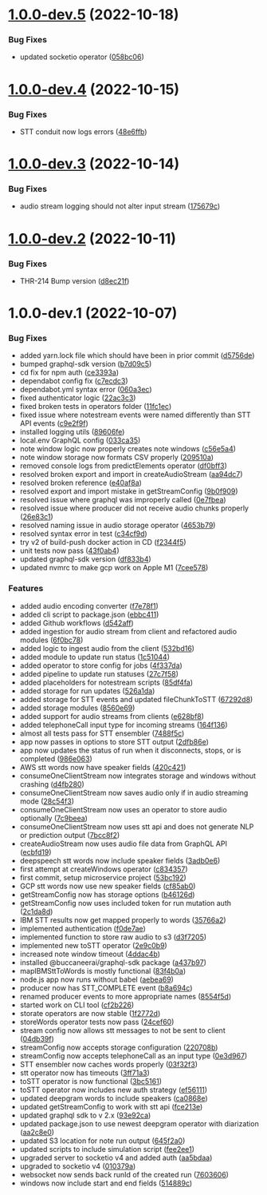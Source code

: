 # [1.0.0-dev.5](https://github.com/buccaneerai/notestream-api/compare/v1.0.0-dev.4...v1.0.0-dev.5) (2022-10-18)


### Bug Fixes

* updated socketio operator ([058bc06](https://github.com/buccaneerai/notestream-api/commit/058bc06f9913bf16611d8042d1dfefa55796cc52))

# [1.0.0-dev.4](https://github.com/buccaneerai/notestream-api/compare/v1.0.0-dev.3...v1.0.0-dev.4) (2022-10-15)


### Bug Fixes

* STT conduit now logs errors ([48e6ffb](https://github.com/buccaneerai/notestream-api/commit/48e6ffbf63ce6337a4ef4caad995e54fa71f5f0e))

# [1.0.0-dev.3](https://github.com/buccaneerai/notestream-api/compare/v1.0.0-dev.2...v1.0.0-dev.3) (2022-10-14)


### Bug Fixes

* audio stream logging should not alter input stream ([175679c](https://github.com/buccaneerai/notestream-api/commit/175679c59782685452522c6b3a05f8939521ab55))

# [1.0.0-dev.2](https://github.com/buccaneerai/notestream-api/compare/v1.0.0-dev.1...v1.0.0-dev.2) (2022-10-11)


### Bug Fixes

* THR-214 Bump version ([d8ec21f](https://github.com/buccaneerai/notestream-api/commit/d8ec21f7b092a5e5ea69685a9a0d74222fb525f4))

# 1.0.0-dev.1 (2022-10-07)


### Bug Fixes

* added yarn.lock file which should have been in prior commit ([d5756de](https://github.com/buccaneerai/notestream-api/commit/d5756ded8e6a77927b4f838675bd9b9dbc918118))
* bumped graphql-sdk version ([b7d09c5](https://github.com/buccaneerai/notestream-api/commit/b7d09c5bc6049ad194c34ca7a3334191e24075a9))
* cd fix for npm auth ([ce3393a](https://github.com/buccaneerai/notestream-api/commit/ce3393aa3d7ea18a989e386face8132874251a06))
* dependabot config fix ([c7ecdc3](https://github.com/buccaneerai/notestream-api/commit/c7ecdc3293e0aac40fae662ba8edcb981f3adda7))
* dependabot.yml syntax error ([060a3ec](https://github.com/buccaneerai/notestream-api/commit/060a3ec138160b59350d437b313afec9bc58f94f))
* fixed authenticator logic ([22ac3c3](https://github.com/buccaneerai/notestream-api/commit/22ac3c3e2cf049e1403cad2976e1ecc223d5828e))
* fixed broken tests in operators folder ([11fc1ec](https://github.com/buccaneerai/notestream-api/commit/11fc1ec41df5ece44b28c0582b6bdb02032902f4))
* fixed issue where notestream events were named differently than STT API events ([c9e2f9f](https://github.com/buccaneerai/notestream-api/commit/c9e2f9f8314eb1471969b7ab0db9e1fdec98a940))
* installed logging utils ([89606fe](https://github.com/buccaneerai/notestream-api/commit/89606fedafedcd830ea21f824847ab06f6b6e662))
* local.env GraphQL config ([033ca35](https://github.com/buccaneerai/notestream-api/commit/033ca35f11c87d812efbebfaf321f43e0cbbe7a0))
* note window logic now properly creates note windows ([c56e5a4](https://github.com/buccaneerai/notestream-api/commit/c56e5a4ef3f9538a6609416440e2278b7d07103d))
* note window storage now formats CSV properly ([209510a](https://github.com/buccaneerai/notestream-api/commit/209510ae28519e26f1bf95d4813e05a1c9bb00aa))
* removed console logs from predictElements operator ([df0bff3](https://github.com/buccaneerai/notestream-api/commit/df0bff303de7ad142be27d196a9ee8a71f096780))
* resolved broken export and import in createAudioStream ([aa94dc7](https://github.com/buccaneerai/notestream-api/commit/aa94dc7bee25482005b563ef69b8953290bfda2c))
* resolved broken reference ([e40af8a](https://github.com/buccaneerai/notestream-api/commit/e40af8a28ec926894787dbd54de552b390d99dd6))
* resolved export and import mistake in getStreamConfig ([9b0f909](https://github.com/buccaneerai/notestream-api/commit/9b0f909a9a6e990db6e3118458010e6e93deb2c8))
* resolved issue where graphql was improperly called ([0e7fbea](https://github.com/buccaneerai/notestream-api/commit/0e7fbeaa98b67333db6ed3eb4d2091c2be104dfe))
* resolved issue where producer did not receive audio chunks properly ([26e83c1](https://github.com/buccaneerai/notestream-api/commit/26e83c1919366d9ae9befa9e5575420b97945a82))
* resolved naming issue in audio storage operator ([4653b79](https://github.com/buccaneerai/notestream-api/commit/4653b79bbd0aa37f41f0bdf805d93127003e27da))
* resolved syntax error in test ([c34cf9d](https://github.com/buccaneerai/notestream-api/commit/c34cf9de8828f9fb50b3ad49b0ca4f9b4ec1e461))
* try v2 of build-push docker action in CD ([f2344f5](https://github.com/buccaneerai/notestream-api/commit/f2344f54dfd12a1d1518f0b52e81bcce4157cfdf))
* unit tests now pass ([43f0ab4](https://github.com/buccaneerai/notestream-api/commit/43f0ab44b94e8b535112e1d8ccf83ae96d9c2e1d))
* updated graphql-sdk version ([df833b4](https://github.com/buccaneerai/notestream-api/commit/df833b4be72e613a150424a68447cdf84c8177a9))
* updated nvmrc to make gcp work on Apple M1 ([7cee578](https://github.com/buccaneerai/notestream-api/commit/7cee578bbafa604dc92bba6e07ed2de103a17fa2))


### Features

* added audio encoding converter ([f7e78f1](https://github.com/buccaneerai/notestream-api/commit/f7e78f1eb430d9ef7d6e8988f039b688f2ef77e8))
* added cli script to package.json ([ebbc411](https://github.com/buccaneerai/notestream-api/commit/ebbc411bd14c01a5c7fdbe32822d15f258dbbcff))
* added Github workflows ([d542aff](https://github.com/buccaneerai/notestream-api/commit/d542aff5c08e5e3bb2dc2ddce9d1111cfd15345c))
* added ingestion for audio stream from client and refactored audio modules ([6f0bc78](https://github.com/buccaneerai/notestream-api/commit/6f0bc7876e044a6cb19ca0e2dd6c978cdc6ed0c3))
* added logic to ingest audio from the client ([532bd16](https://github.com/buccaneerai/notestream-api/commit/532bd163d91b6dc9756ce839fa843c8420e044f0))
* added module to update run status ([1c51044](https://github.com/buccaneerai/notestream-api/commit/1c51044b35024661e1f0180411f1b7b9b1d9c68a))
* added operator to store config for jobs ([4f337da](https://github.com/buccaneerai/notestream-api/commit/4f337da5a7ef2e384c6d93bc529cacac2f922dd1))
* added pipeline to update run statuses ([27c7f58](https://github.com/buccaneerai/notestream-api/commit/27c7f58cbcd16d6e3703c35d8417c9be4610ca5e))
* added placeholders for notestream scripts ([85df4fa](https://github.com/buccaneerai/notestream-api/commit/85df4fa9321cbe8adfe52ee92be575ec51606fe9))
* added storage for run updates ([526a1da](https://github.com/buccaneerai/notestream-api/commit/526a1dac43675efc7ccddc60191ddf9e30d4223c))
* added storage for STT events and updated fileChunkToSTT ([67292d8](https://github.com/buccaneerai/notestream-api/commit/67292d8ee96f0249c79fe09bb77e74be251c32c4))
* added storage modules ([8560e69](https://github.com/buccaneerai/notestream-api/commit/8560e694b6d0705025e4195fde44d4b08ededae5))
* added support for audio streams from clients ([e628bf8](https://github.com/buccaneerai/notestream-api/commit/e628bf8c0f6991a330f42ef6a1e7d046099e2e51))
* added telephoneCall input type for incoming streams ([164f136](https://github.com/buccaneerai/notestream-api/commit/164f136ac4833a7751cdbf87b3e09bddf96e9552))
* almost all tests pass for STT ensembler ([7488f5c](https://github.com/buccaneerai/notestream-api/commit/7488f5ccc1511150123c92d4f35e56452705c694))
* app now passes in options to store STT output ([2dfb86e](https://github.com/buccaneerai/notestream-api/commit/2dfb86eeabe40a52b0f3c1d08e096af0fcf4c655))
* app now updates the status of run when it disconnects, stops, or is completed ([986e063](https://github.com/buccaneerai/notestream-api/commit/986e063015d4dd7b21c89fb1e1bd916228a72988))
* AWS stt words now have speaker fields ([420c421](https://github.com/buccaneerai/notestream-api/commit/420c421f6da91b0b52d8749973ca94ce53b46779))
* consumeOneClientStream now integrates storage and windows without crashing ([d4fb280](https://github.com/buccaneerai/notestream-api/commit/d4fb2809ab9436d6c379116da34ba6816e06456a))
* consumeOneClientStream now saves audio only if in audio streaming mode ([28c54f3](https://github.com/buccaneerai/notestream-api/commit/28c54f31d284968d95fdbfce09a2ebbcd6f503e9))
* consumeOneClientStream now uses an operator to store audio optionally ([7c9beea](https://github.com/buccaneerai/notestream-api/commit/7c9beeab631c7b789eee0204d933159e70a08f8d))
* consumeOneClientStream now uses stt api and does not generate NLP or prediction output ([7bcc8f2](https://github.com/buccaneerai/notestream-api/commit/7bcc8f2fa926f5bca8f02a7dd1484446c06813fe))
* createAudioStream now uses audio file data from GraphQL API ([ecbfd19](https://github.com/buccaneerai/notestream-api/commit/ecbfd195a8c0303c87e31a4345c65da31ec78377))
* deepspeech stt words now include speaker fields ([3adb0e6](https://github.com/buccaneerai/notestream-api/commit/3adb0e660c493a29bfaff46358a0682105d36b73))
* first attempt at createWindows operator ([c834357](https://github.com/buccaneerai/notestream-api/commit/c834357d62b08c77f1494ec29adb9c32dfdcee86))
* first commit, setup microservice project ([53bc192](https://github.com/buccaneerai/notestream-api/commit/53bc192d1dabecda9ad817df983461d28643b051))
* GCP stt words now use new speaker fields ([cf85ab0](https://github.com/buccaneerai/notestream-api/commit/cf85ab0d12f44210c533ad67077ddc536db2b0c7))
* getStreamConfig now has storage options ([b46126d](https://github.com/buccaneerai/notestream-api/commit/b46126dc215472c296fd0107060b7a76a249c35f))
* getStreamConfig now uses included token for run mutation auth ([2c1da8d](https://github.com/buccaneerai/notestream-api/commit/2c1da8d5e0602d09cd13d3a1953d2cf459d00d11))
* IBM STT results now get mapped properly to words ([35766a2](https://github.com/buccaneerai/notestream-api/commit/35766a29bfde25c5a4708c324144d011c6dec174))
* implemented authentication ([f0de7ae](https://github.com/buccaneerai/notestream-api/commit/f0de7ae88693d55366932d0dc3b7e34897f05642))
* implemented function to store raw audio to s3 ([d3f7205](https://github.com/buccaneerai/notestream-api/commit/d3f72056260ae4551e35279038efe7705d2481bd))
* implemented new toSTT operator ([2e9c0b9](https://github.com/buccaneerai/notestream-api/commit/2e9c0b901a359ed5e8d45252ccdbe5db9bd73991))
* increased note window timeout ([4ddac4b](https://github.com/buccaneerai/notestream-api/commit/4ddac4bb46f5c22675ed9971a1c2e8edf679d74b))
* installed @buccaneerai/graphql-sdk package ([a437b97](https://github.com/buccaneerai/notestream-api/commit/a437b97546e30b44f7f886c26f51999fe7cec1de))
* mapIBMSttToWords is mostly functional ([83f4b0a](https://github.com/buccaneerai/notestream-api/commit/83f4b0a439ea7fd46cb2022b9691b48eed05c2e7))
* node.js app now runs without babel ([aebea69](https://github.com/buccaneerai/notestream-api/commit/aebea69f4178a13858b849ee7e424230a2475d24))
* producer now has STT_COMPLETE event ([b8a694c](https://github.com/buccaneerai/notestream-api/commit/b8a694c1bad720944c643ee6898b646f011bd912))
* renamed producer events to more appropriate names ([8554f5d](https://github.com/buccaneerai/notestream-api/commit/8554f5d69bfc236c392766b93b0a8811a857a568))
* started work on CLI tool ([cf2b226](https://github.com/buccaneerai/notestream-api/commit/cf2b226ed765e0237d2eb3607bba714fe3ae8c4c))
* storate operators are now stable ([1f2772d](https://github.com/buccaneerai/notestream-api/commit/1f2772d8091ff35f7bd0135028ba1bc96ce391c3))
* storeWords operator tests now pass ([24cef60](https://github.com/buccaneerai/notestream-api/commit/24cef60755f3af004b3f6b7db31f5e54a0750034))
* stream config now allows stt messages to not be sent to client ([04db39f](https://github.com/buccaneerai/notestream-api/commit/04db39fe11c3b42dea18ae673a33292470739765))
* streamConfig now accepts storage configuration ([220708b](https://github.com/buccaneerai/notestream-api/commit/220708bc38a78a08d58cddcfe8c366e8fa83db5a))
* streamConfig now accepts telephoneCall as an input type ([0e3d967](https://github.com/buccaneerai/notestream-api/commit/0e3d9670cd54e88b682ed175638d644d98d1db15))
* STT ensembler now caches words properly ([03f32f3](https://github.com/buccaneerai/notestream-api/commit/03f32f3d55093b09d130f546b9554a2d48ec797e))
* stt operator now has timeouts ([3ff71a3](https://github.com/buccaneerai/notestream-api/commit/3ff71a3665c9e043b31ececb022d3d0fdb35191e))
* toSTT operator is now functional ([3bc5161](https://github.com/buccaneerai/notestream-api/commit/3bc5161ef954bb2820f62b93f2a986d0a5b6feb2))
* toSTT operator now includes new auth strategy ([ef56111](https://github.com/buccaneerai/notestream-api/commit/ef56111e51539c67eff550c408d9b0ec2c08387f))
* updated deepgram words to include speakers ([ca0868e](https://github.com/buccaneerai/notestream-api/commit/ca0868e53099d2bfd71dc80f6993da0b3154d3ac))
* updated getStreamConfig to work with stt api ([fce213e](https://github.com/buccaneerai/notestream-api/commit/fce213ebf5aa1848c32136ac9b6b587b2ded0a40))
* updated graphql sdk to v 2.x ([93e92ca](https://github.com/buccaneerai/notestream-api/commit/93e92cafeca0a13aedf94404783c066e9cb26e4b))
* updated package.json to use newest deepgram operator with diarization ([aa2c8e0](https://github.com/buccaneerai/notestream-api/commit/aa2c8e0906109c387d6ff1ed721d6661e4137b91))
* updated S3 location for note run output ([645f2a0](https://github.com/buccaneerai/notestream-api/commit/645f2a0f6861c2357445e91d7976047c4dff4640))
* updated scripts to include simulation script ([fee2ee1](https://github.com/buccaneerai/notestream-api/commit/fee2ee14b17d932e1e93fca9ce1c250b3ce135fb))
* upgraded server to socketio v4 and added auth ([aa5bdaa](https://github.com/buccaneerai/notestream-api/commit/aa5bdaa3f8faa0ff119c079819cceb61f6f7216f))
* upgraded to socketio v4 ([010379a](https://github.com/buccaneerai/notestream-api/commit/010379afe91b7de46f382b2e6d9cc268072ef11a))
* websocket now sends back runId of the created run ([7603606](https://github.com/buccaneerai/notestream-api/commit/760360670c6c9db44843adf8840dc0d73750e0e1))
* windows now include start and end fields ([514889c](https://github.com/buccaneerai/notestream-api/commit/514889c551ac2c6439160ab0b35c49a9f9854456))
